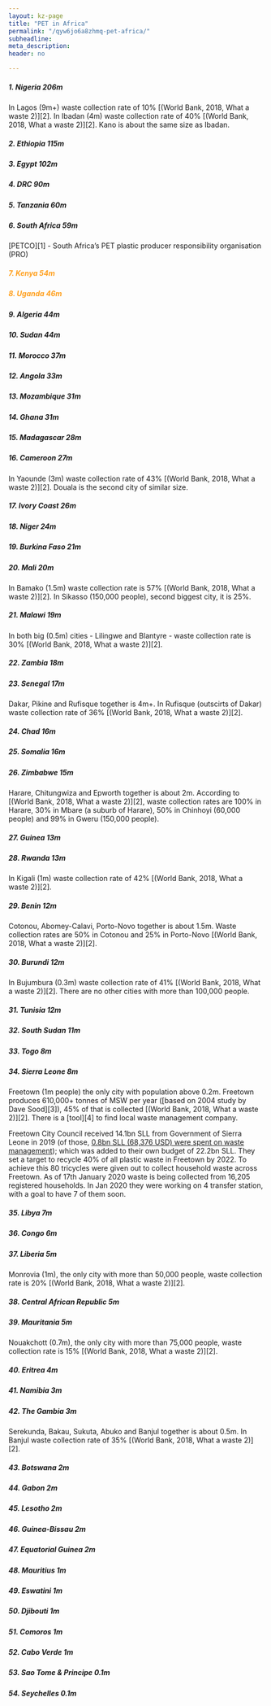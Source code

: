```yaml
---
layout: kz-page
title: "PET in Africa"
permalink: "/qyw6jo6a8zhmq-pet-africa/"
subheadline: 
meta_description: 
header: no

---
```


<h5>1. Nigeria 206m</h5>
In Lagos (9m+) waste collection rate of 10% [(World Bank, 2018, What a waste 2)][2].
In Ibadan (4m) waste collection rate of 40% [(World Bank, 2018, What a waste 2)][2].
Kano is about the same size as Ibadan.

<h5>2. Ethiopia 115m</h5>
<h5>3. Egypt 102m</h5>
<h5>4. DRC 90m</h5>
<h5>5. Tanzania 60m</h5>

<h5>6. South Africa 59m</h5>
[PETCO][1] - South Africa’s PET plastic producer responsibility organisation (PRO)

<h5 style="color:#ff9f1c;">7. Kenya 54m</h5>
<h5 style="color:#ff9f1c;">8. Uganda 46m</h5>
<h5>9. Algeria 44m</h5>
<h5>10. Sudan 44m</h5>
<h5>11. Morocco 37m</h5>
<h5>12. Angola 33m</h5>
<h5>13. Mozambique 31m</h5>
<h5>14. Ghana 31m</h5>
<h5>15. Madagascar 28m</h5>

<h5>16. Cameroon 27m</h5>
In Yaounde (3m) waste collection rate of 43% [(World Bank, 2018, What a waste 2)][2].
Douala is the second city of similar size.

<h5>17. Ivory Coast 26m</h5>
<h5>18. Niger 24m</h5>
<h5>19. Burkina Faso 21m</h5>

<h5>20. Mali 20m</h5>
In Bamako (1.5m) waste collection rate is 57% [(World Bank, 2018, What a waste 2)][2].
In Sikasso (150,000 people), second biggest city, it is 25%.

<h5>21. Malawi 19m</h5>
In both big (0.5m) cities - Lilingwe and Blantyre - waste collection rate is 30% [(World Bank, 2018, What a waste 2)][2].

<h5>22. Zambia 18m</h5>

<h5>23. Senegal 17m</h5>
Dakar, Pikine and Rufisque together is 4m+.
In Rufisque (outscirts of Dakar) waste collection rate of 36% [(World Bank, 2018, What a waste 2)][2].

<h5>24. Chad 16m</h5>
<h5>25. Somalia 16m</h5>

<h5>26. Zimbabwe 15m</h5>
Harare, Chitungwiza and Epworth together is about 2m.
According to [(World Bank, 2018, What a waste 2)][2], waste collection rates are 100% in Harare, 30% in Mbare (a suburb of Harare), 50% in Chinhoyi (60,000 people) and 99% in Gweru (150,000 people).

<h5>27. Guinea 13m</h5>

<h5>28. Rwanda 13m</h5>
In Kigali (1m) waste collection rate of 42% [(World Bank, 2018, What a waste 2)][2].

<h5>29. Benin 12m</h5>
Cotonou, Abomey-Calavi, Porto-Novo together is about 1.5m.
Waste collection rates are 50% in Cotonou and 25% in Porto-Novo [(World Bank, 2018, What a waste 2)][2].

<h5>30. Burundi 12m</h5>
In Bujumbura (0.3m) waste collection rate of 41% [(World Bank, 2018, What a waste 2)][2].
There are no other cities with more than 100,000 people.


<h5>31. Tunisia 12m</h5>
<h5>32. South Sudan 11m</h5>
<h5>33. Togo 8m</h5>

<h5>34. Sierra Leone 8m</h5>
Freetown (1m people) the only city with population above 0.2m.
Freetown produces 610,000+ tonnes of MSW per year ([based on 2004 study by Dave Sood][3]), 45% of that is collected [(World Bank, 2018, What a waste 2)][2].
There is a [tool][4] to find local waste management company.

Freetown City Council received 14.1bn SLL from Government of Sierra Leone in 2019 (of those, [0.8bn SLL (68,376 USD) were spent on waste management][5]); which was added to their own budget of 22.2bn SLL.
They set a target to recycle 40% of all plastic waste in Freetown by 2022.
To achieve this 80 tricycles were given out to collect household waste across Freetown.
As of 17th January 2020 waste is being collected from 16,205 registered households. 
In Jan 2020 they were working on 4 transfer station, with a goal to have 7 of them soon.

<h5>35. Libya 7m</h5>
<h5>36. Congo 6m</h5>

<h5>37. Liberia 5m</h5>
Monrovia (1m), the only city with more than 50,000 people, waste collection rate is 20% [(World Bank, 2018, What a waste 2)][2].

<h5>38. Central African Republic 5m</h5>

<h5>39. Mauritania 5m</h5>
Nouakchott (0.7m), the only city with more than 75,000 people, waste collection rate is 15% [(World Bank, 2018, What a waste 2)][2].

<h5>40. Eritrea 4m</h5>
<h5>41. Namibia 3m</h5>

<h5>42. The Gambia 3m</h5>
Serekunda, Bakau, Sukuta, Abuko and Banjul together is about 0.5m.
In Banjul waste collection rate of 35% [(World Bank, 2018, What a waste 2)][2].

<h5>43. Botswana 2m</h5>
<h5>44. Gabon 2m</h5>
<h5>45. Lesotho 2m</h5>
<h5>46. Guinea-Bissau 2m</h5>
<h5>47. Equatorial Guinea 2m</h5>
<h5>48. Mauritius 1m</h5>
<h5>49. Eswatini 1m</h5>
<h5>50. Djibouti 1m</h5>
<h5>51. Comoros 1m</h5>
<h5>52. Cabo Verde 1m</h5>
<h5>53. Sao Tome & Principe 0.1m</h5>
<h5>54. Seychelles 0.1m</h5>









[1]: https://petco.co.za/
[2]: https://openknowledge.worldbank.org/handle/10986/30317
[3]: ttps://documents1.worldbank.org/curated/en/326861468760542281/pdf/E9421Sierra0Leone0Power0and0Water.pdf
[4]: https://findmefreetown.herokuapp.com/ 
[5]: https://fcc.gov.sl/wp-content/uploads/2020/01/Transform-Freetown-One-Year-Report.pdf
